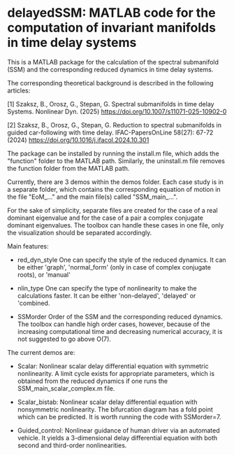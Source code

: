 # delayedSSM: MATLAB code for the computation of invariant manifolds in time delay systems

This is a MATLAB package for the calculation of the spectral submanifold (SSM) and the corresponding reduced dynamics in time delay systems. 

The corresponding theoretical background is described in the following articles:

[1] Szaksz, B., Orosz, G., Stepan, G. Spectral submanifolds in time delay Systems. Nonlinear Dyn. (2025) https://doi.org/10.1007/s11071-025-10902-0

[2] Szaksz, B., Orosz, G., Stepan, G. Reduction to spectral submanifolds in guided car-following with time delay. IFAC-PapersOnLine 58(27): 67-72 (2024) https://doi.org/10.1016/j.ifacol.2024.10.301

The package can be installed by running the install.m file, which adds the "function" folder to the MATLAB path. Similarly, the uninstall.m file removes the function folder from the MATLAB path.

Currently, there are 3 demos within the demos folder. Each case study is in a separate folder, which contains the corresponding equation of motion in the file "EoM_..." and the main file(s) called "SSM_main_...".

For the sake of simplicity, separate files are created for the case of a real dominant eigenvalue and for the case of a pair a complex conjugate dominant eigenvalues. The toolbox can handle these cases in one file, only the visualization should be separated accordingly.

Main features:
- red_dyn_style
One can specify the style of the reduced dynamics. It can be either 'graph', 'normal_form' (only in case of complex conjugate roots), or 'manual'

- nlin_type
One can specify the type of nonlinearity to make the calculations faster. It can be either 'non-delayed', 'delayed' or 'combined.

- SSMorder
Order of the SSM and the corresponding reduced dynamics. The toolbox can handle high order cases, however, because of the increasing computational time and decreasing numerical accuracy, it is not suggested to go above O(7).

The current demos are:
- Scalar: 
Nonlinear scalar delay differential equation with symmetric nonlinearity. A limit cycle exists for appropriate parameters, which is obtained from the reduced dynamics if one runs the SSM_main_scalar_complex.m file.

- Scalar_bistab:
Nonlinear scalar delay differential equation with nonsymmetric nonlinearity. The bifurcation diagram has a fold point which can be predicted. It is worth running the code with SSMorder=7. 

- Guided_control:
Nonlinear guidance of human driver via an automated vehicle. It yields a 3-dimensional delay differential equation with both second and third-order nonlinearities.
